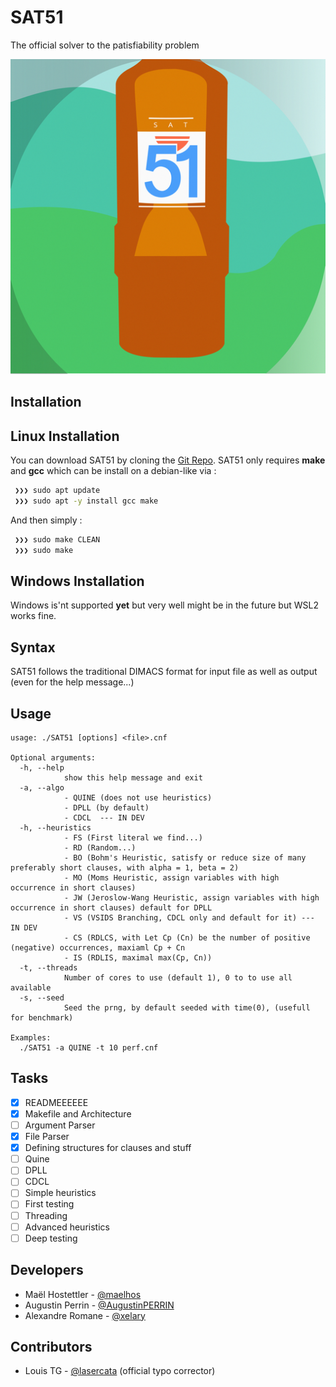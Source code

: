 # SAT51

The official solver to the patisfiability problem

![InductorGen Logo](/logo/logo_small.png)

## Installation

## Linux Installation

You can download SAT51 by cloning the [Git Repo](https://github.com/maelhos/SAT51).
SAT51 only requires **make** and **gcc** which can be install on a debian-like via :

``` bash
 ❯❯❯ sudo apt update
 ❯❯❯ sudo apt -y install gcc make
```

And then simply :

``` bash
 ❯❯❯ sudo make CLEAN
 ❯❯❯ sudo make
```

## Windows Installation

Windows is'nt supported **yet** but very well might be in the future but WSL2 works fine.

## Syntax

SAT51 follows the traditional DIMACS format for input file as well as output (even for the help message...)

## Usage

``` text
usage: ./SAT51 [options] <file>.cnf

Optional arguments:
  -h, --help            
            show this help message and exit
  -a, --algo
            - QUINE (does not use heuristics)
            - DPLL (by default)
            - CDCL  --- IN DEV
  -h, --heuristics
            - FS (First literal we find...)
            - RD (Random...)
            - BO (Bohm's Heuristic, satisfy or reduce size of many preferably short clauses, with alpha = 1, beta = 2)
            - MO (Moms Heuristic, assign variables with high occurrence in short clauses)
            - JW (Jeroslow-Wang Heuristic, assign variables with high occurrence in short clauses) default for DPLL
            - VS (VSIDS Branching, CDCL only and default for it) --- IN DEV
            - CS (RDLCS, with Let Cp (Cn) be the number of positive (negative) occurrences, maxiaml Cp + Cn
            - IS (RDLIS, maximal max(Cp, Cn))
  -t, --threads 
            Number of cores to use (default 1), 0 to to use all available
  -s, --seed
            Seed the prng, by default seeded with time(0), (usefull for benchmark)

Examples:
  ./SAT51 -a QUINE -t 10 perf.cnf
```

## Tasks

- [x] READMEEEEEE
- [x] Makefile and Architecture
- [ ] Argument Parser
- [x] File Parser
- [x] Defining structures for clauses and stuff
- [ ] Quine
- [ ] DPLL
- [ ] CDCL
- [ ] Simple heuristics
- [ ] First testing
- [ ] Threading
- [ ] Advanced heuristics
- [ ] Deep testing

## Developers

- Maël Hostettler - [@maelhos](https://github.com/maelhos/)
- Augustin Perrin - [@AugustinPERRIN](https://github.com/AugustinPERRIN/)
- Alexandre Romane - [@xelary](https://github.com/xelary/)

## Contributors

- Louis TG - [@lasercata](https://github.com/lasercata/) (official typo corrector)
